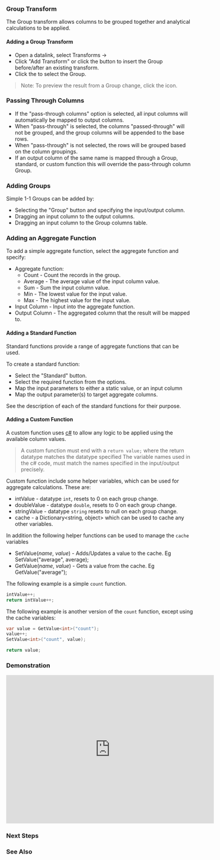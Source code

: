 ### Group Transform

The Group transform allows columns to be grouped together and analytical calculations to be applied.

#### Adding a Group Transform

* Open a datalink, select Transforms &rarr; 
* Click "Add Transform" or click the <a class="btn btn-sm btn-success text-white mr-1" title="Insert a transform before this"><i class="fa fa-plus"></i></a> button to insert the Group before/after an existing transform.
* Click the <a class="btn btn-sm btn-success text-white mr-1"><i class="fa fa-cubes"></i></a> to select the Group.

> Note: To preview the result from a Group change, click the <a class="btn btn-sm btn-success text-white mr-1" ><i class="fa fa-search"></i></a> icon.

### Passing Through Columns

* If the "pass-through columns" option is selected, all input columns will automatically be mapped to output columns.
* When "pass-through" is selected, the columns "passed-through" will not be grouped, and the group columns will be appended to the base rows.
* When "pass-through" is not selected, the rows will be grouped based on the column groupings.
* If an output column of the same name is mapped through a Group, standard, or custom function this will override the pass-through column Group.

### Adding Groups

Simple 1-1 Groups can be added by:

* Selecting the "Group" button and specifying the input/output column.
* Dragging an input column to the output columns.
* Dragging an input column to the Group columns table.

### Adding an Aggregate Function

To add a simple aggregate function, select the aggregate function and specify:
* Aggregate function:
    * Count - Count the records in the group.
    * Average - The average value of the input column value.
    * Sum - Sum the input column value.
    * Min - The lowest value for the input value.
    * Max - The highest value for the input value.
* Input Column - Input into the aggregate function.
* Output Column - The aggregated column that the result will be mapped to.

#### Adding a Standard Function

Standard functions provide a range of aggregate functions that can be used.

To create a standard function: 
* Select the "Standard" button.
* Select the required function from the options.
* Map the input parameters to either a static value, or an input column
* Map the output parameter(s) to target aggregate columns.

See the description of each of the standard functions for their purpose.

#### Adding a Custom Function

A custom function uses [c#](https://docs.microsoft.com/en-us/dotnet/csharp/quick-starts/) to allow any logic to be applied using the available column values.

> A custom function must end with a `return value;` where the return datatype matches the datatype specified
> The variable names used in the c# code, must match the names specified in the input/output precisely.

Custom function include some helper variables, which can be used for aggregate calculations.  These are:
* intValue - datatype `int`, resets to 0 on each group change.
* doubleValue - datatype `double`, resets to 0 on each group change.
* stringValue - datatype `string` resets to null on each group change.
* cache - a Dictionary<string, object> which can be used to cache any other variables.

In addition the following helper functions can be used to manage the `cache` variables
* SetValue<datatype>(*name*, *value*) - Adds/Updates a value to the cache.  Eg SetValue<int>("average", average);
* GetValue<datatype>(*name*, *value*) - Gets a value from the cache.  Eg GetValue<int>("average");


The following example is a simple `count` function.
```csharp
intValue++;
return intValue++;
```

The following example is another version of the `count` function, except using the cache variables:
```csharp
var value = GetValue<int>("count");
value++;
SetValue<int>("count", value);

return value;
```

### Demonstration

<iframe width="560" height="400" src="https://www.youtube.com/embed/7bIbmQUN6f4&amp;mute=1" frameborder="0" allow="autoplay; encrypted-media" allowfullscreen></iframe>

### Next Steps


### See Also
